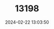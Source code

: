 ---
title: "13198"
category: "Mertensiella caucasica"
draft: false
date: 2024-02-22 13:03:50
languages:
  English: ["Caucasian Salamander"]
  Turkish: ["Kafkas Semenderi"]
  Russian: ["кавказская саламандра (Kavkazskaya salamandra)"]
  Georgian: ["კავკასიური სალამანდრა (kavkasiuri salamandra)"]
---